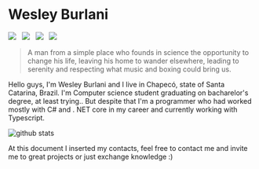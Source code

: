 # Wesley Burlani

<p>
  <a href="https://www.linkedin.com/in/wesleyburlani/"><img src="https://img.icons8.com/metro/26/000000/linkedin.png" /></a>&nbsp;&nbsp;
  <a href="https://www.instagram.com/wesleyburlani/"><img src="https://img.icons8.com/metro/26/000000/instagram-new.png"/></a>&nbsp;&nbsp;
  <a href="https://api.whatsapp.com/send?phone=5511994519393&text=Hello"><img src="https://img.icons8.com/ios-glyphs/29/000000/whatsapp.png"/></a>&nbsp;&nbsp;
  <a href="mailto:wesleyburlani"><img src="https://img.icons8.com/metro/26/000000/email.png"/></a>
</p>

> A man from a simple place who founds in science the opportunity to change his life, leaving his home to wander elsewhere, leading to serenity and respecting what music and boxing could bring us. 

Hello guys, I'm Wesley Burlani and I live in Chapecó, state of Santa Catarina, Brazil. I'm Computer science student graduating on bacharelor's degree, at least trying.. But despite that I'm a programmer who had worked mostly with C# and . NET core in my career and currently working with Typescript.

![github stats](https://github-readme-stats.vercel.app/api?username=wesleyburlani&show_icons=true&title_color=000000)

At this document I inserted my contacts, feel free to contact me and invite me to great projects or just exchange knowledge :) 
